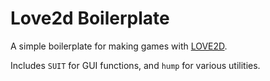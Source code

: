 # Love2d Boilerplate

A simple boilerplate for making games with [LOVE2D](https://love2d.org/).

Includes `SUIT` for GUI functions, and `hump` for various utilities.


